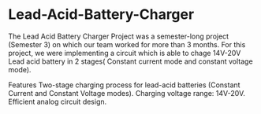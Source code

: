 # Lead-Acid-Battery-Charger

The Lead Acid Battery Charger Project was a semester-long project (Semester 3) on which our team worked for more than 3 months. For this project, we were implementing a circuit which is able to chage 14V-20V Lead acid battery in 2 stages( Constant current mode and constant voltage mode).

Features
Two-stage charging process for lead-acid batteries (Constant Current and Constant Voltage modes).
Charging voltage range: 14V-20V.
Efficient analog circuit design.
